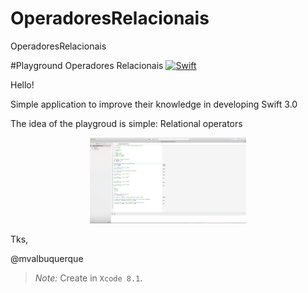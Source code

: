 # OperadoresRelacionais
OperadoresRelacionais



#Playground Operadores Relacionais
[![Swift](https://img.shields.io/badge/swift-3-orange.svg?style=flat)](https://developer.apple.com/swift/) 

Hello! 

 Simple application to improve their knowledge in developing Swift 3.0

The idea of the playgroud is simple: Relational operators

<p align="center">
  <img src="https://github.com/mvalbuquerque/OperadoresRelacionais/blob/master/Screen1.png" width="250"/>
</p>

Tks, 

@mvalbuquerque

> _Note:_ Create in `Xcode 8.1`. 
